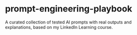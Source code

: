 # prompt-engineering-playbook
A curated collection of tested AI prompts with real outputs and explanations, based on my LinkedIn Learning course.
